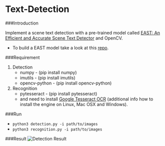 # Text-Detection

###Introduction

Implement a scene text detection with a pre-trained model called [EAST: An Efficient and Accurate Scene Text Detector](https://arxiv.org/abs/1704.03155v2) and OpenCV.

* To build a EAST model take a look at this [repo](https://github.com/argman/EAST).


###Requirement
1. Detection
    * numpy - (pip install numpy)
    * imutils - (pip install imutils)
    * opencv-python - (pip install opencv-python)
1. Recognition
    * pytesseract - (pip install pytesseract)
    * and need to install [Google Tesseract OCR](https://github.com/tesseract-ocr/tesseract/wiki) (additional info how to install the engine on Linux, Mac OSX and Windows). 


###Run

 * ```python3 detection.py -i path/to/images```
 * ```python3 recognition.py -i path/to/images```
 

###Result
![Detection Result](https://github.com/shin7/Text-Detection/images/detection-result.png)